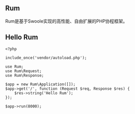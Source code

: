 ## Rum 

Rum是基于Swoole实现的高性能、自由扩展的PHP协程框架。

## Hello Rum

    <?php

    include_once('vendor/autoload.php');

    use Rum;
    use Rum\Request;
    use Rum\Response;

    $app = new Rum\Application([]);
    $app->get('/', function (Request $req, Response $res) {
        $res->string('Hello Rum');
    });

    $app->run(8000);
